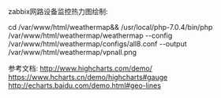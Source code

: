 zabbix网路设备监控热力图绘制:

cd /var/www/html/weathermap&& /usr/local/php-7.0.4/bin/php /var/www/html/weathermap/weathermap --config                 /var/www/html/weathermap/configs/all8.conf --output /var/www/html/weathermap/vpnall.png

参考文档:
 http://www.highcharts.com/demo/
 https://www.hcharts.cn/demo/highcharts#gauge
 http://echarts.baidu.com/demo.html#geo-lines
